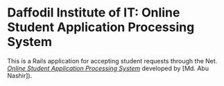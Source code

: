 # Daffodil Institute of IT: Online Student Application Processing System
This is a Rails application for accepting student requests through the Net.
[*Online Student Application Processing System*](http://diit-aps.herokuapp.com/) developed by [Md. Abu Nashir]).